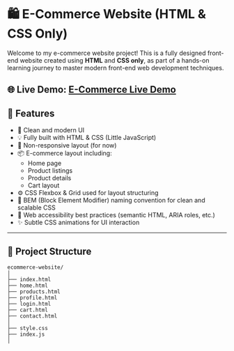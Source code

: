 # 🛍️ E-Commerce Website (HTML & CSS Only)

Welcome to my e-commerce website project! This is a fully designed front-end website created using **HTML** and **CSS only**, as part of a hands-on learning journey to master modern front-end web development techniques.

🌐 **Live Demo**: [E-Commerce Live Demo](https://rauf-17.github.io/E-Commerce/)
---

## 🚀 Features

- 🎨 Clean and modern UI
- 💡 Fully built with HTML & CSS (Little JavaScript)
- 📱 Non-responsive layout (for now)
- 📦 E-commerce layout including:
  - Home page
  - Product listings
  - Product details
  - Cart layout
- ⚙️ CSS Flexbox & Grid used for layout structuring
- 📐 BEM (Block Element Modifier) naming convention for clean and scalable CSS
- 🦮 Web accessibility best practices (semantic HTML, ARIA roles, etc.)
- ✨ Subtle CSS animations for UI interaction

---

## 📁 Project Structure

```plaintext
ecommerce-website/
│
├── index.html
├── home.html
├── products.html
├── profile.html
├── login.html
├── cart.html
├── contact.html
│
├── style.css
├── index.js
│
